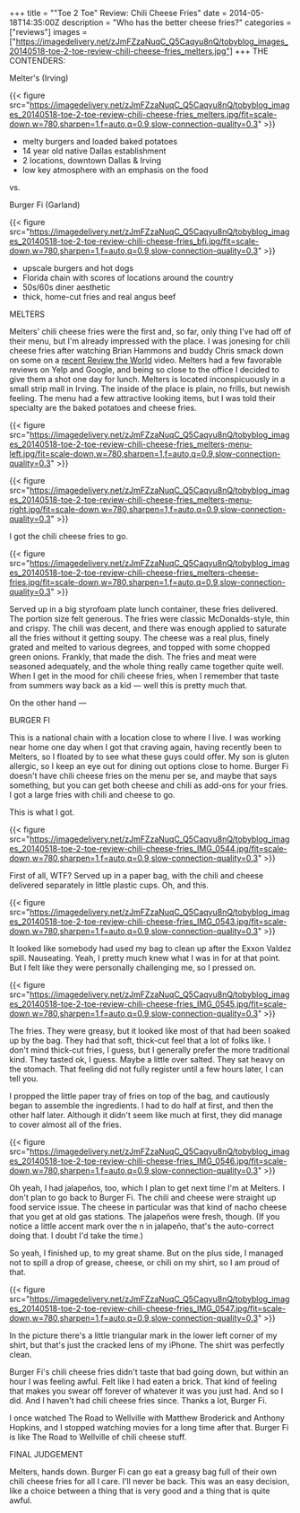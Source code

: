 +++
title = "\"Toe 2 Toe\" Review: Chili Cheese Fries"
date = 2014-05-18T14:35:00Z
description = "Who has the better cheese fries?"
categories = ["reviews"]
images = ["https://imagedelivery.net/zJmFZzaNuqC_Q5Caqyu8nQ/tobyblog_images_20140518-toe-2-toe-review-chili-cheese-fries_melters.jpg"]
+++
THE CONTENDERS:

Melter's (Irving)

{{< figure src="https://imagedelivery.net/zJmFZzaNuqC_Q5Caqyu8nQ/tobyblog_images_20140518-toe-2-toe-review-chili-cheese-fries_melters.jpg/fit=scale-down,w=780,sharpen=1,f=auto,q=0.9,slow-connection-quality=0.3" >}}

* melty burgers and loaded baked potatoes
* 14 year old native Dallas establishment
* 2 locations, downtown Dallas &amp; Irving
* low key atmosphere with an emphasis on the food

vs.

Burger Fi (Garland)

{{< figure src="https://imagedelivery.net/zJmFZzaNuqC_Q5Caqyu8nQ/tobyblog_images_20140518-toe-2-toe-review-chili-cheese-fries_bfi.jpg/fit=scale-down,w=780,sharpen=1,f=auto,q=0.9,slow-connection-quality=0.3" >}}

* upscale burgers and hot dogs
* Florida chain with scores of locations around the country
* 50s/60s diner aesthetic
* thick, home-cut fries and real angus beef

<!--more-->

MELTERS

Melters' chili cheese fries were the first and, so far, only thing I've had off of their menu, but I'm already impressed with the place. I was jonesing for chili cheese fries after watching Brian Hammons and buddy Chris smack down on some on a [recent Review the World](http://www.reviewtheworld.com/2014/04/campus-food-review-harriers-nest-at.html) video. Melters had a few favorable reviews on Yelp and Google, and being so close to the office I decided to give them a shot one day for lunch. Melters is located inconspicuously in a small strip mall in Irving. The inside of the place is plain, no frills, but newish feeling. The menu had a few attractive looking items, but I was told their specialty are the baked potatoes and cheese fries.

{{< figure src="https://imagedelivery.net/zJmFZzaNuqC_Q5Caqyu8nQ/tobyblog_images_20140518-toe-2-toe-review-chili-cheese-fries_melters-menu-left.jpg/fit=scale-down,w=780,sharpen=1,f=auto,q=0.9,slow-connection-quality=0.3" >}}

{{< figure src="https://imagedelivery.net/zJmFZzaNuqC_Q5Caqyu8nQ/tobyblog_images_20140518-toe-2-toe-review-chili-cheese-fries_melters-menu-right.jpg/fit=scale-down,w=780,sharpen=1,f=auto,q=0.9,slow-connection-quality=0.3" >}}

I got the chili cheese fries to go.

{{< figure src="https://imagedelivery.net/zJmFZzaNuqC_Q5Caqyu8nQ/tobyblog_images_20140518-toe-2-toe-review-chili-cheese-fries_melters-cheese-fries.jpg/fit=scale-down,w=780,sharpen=1,f=auto,q=0.9,slow-connection-quality=0.3" >}}

Served up in a big styrofoam plate lunch container, these fries delivered. The portion size felt generous. The fries were classic McDonalds-style, thin and crispy. The chili was decent, and there was enough applied to saturate all the fries without it getting soupy. The cheese was a real plus, finely grated and melted to various degrees, and topped with some chopped green onions. Frankly, that made the dish. The fries and meat were seasoned adequately, and the whole thing really came together quite well. When I get in the mood for chili cheese fries, when I remember that taste from summers way back as a kid — well this is pretty much that.

On the other hand —

BURGER FI

This is a national chain with a location close to where I live. I was working near home one day when I got that craving again, having recently been to Melters, so I floated by to see what these guys could offer. My son is gluten allergic, so I keep an eye out for dining out options close to home. Burger Fi doesn't have chili cheese fries on the menu per se, and maybe that says something, but you can get both cheese and chili as add-ons for your fries. I got a large fries with chili and cheese to go.

This is what I got.

{{< figure src="https://imagedelivery.net/zJmFZzaNuqC_Q5Caqyu8nQ/tobyblog_images_20140518-toe-2-toe-review-chili-cheese-fries_IMG_0544.jpg/fit=scale-down,w=780,sharpen=1,f=auto,q=0.9,slow-connection-quality=0.3" >}}

First of all, WTF? Served up in a paper bag, with the chili and cheese delivered separately in little plastic cups. Oh, and this.

{{< figure src="https://imagedelivery.net/zJmFZzaNuqC_Q5Caqyu8nQ/tobyblog_images_20140518-toe-2-toe-review-chili-cheese-fries_IMG_0543.jpg/fit=scale-down,w=780,sharpen=1,f=auto,q=0.9,slow-connection-quality=0.3" >}}

It looked like somebody had used my bag to clean up after the Exxon Valdez spill. Nauseating. Yeah, I pretty much knew what I was in for at that point. But I felt like they were personally challenging me, so I pressed on.

{{< figure src="https://imagedelivery.net/zJmFZzaNuqC_Q5Caqyu8nQ/tobyblog_images_20140518-toe-2-toe-review-chili-cheese-fries_IMG_0545.jpg/fit=scale-down,w=780,sharpen=1,f=auto,q=0.9,slow-connection-quality=0.3" >}}

The fries. They were greasy, but it looked like most of that had been soaked up by the bag. They had that soft, thick-cut feel that a lot of folks like. I don't mind thick-cut fries, I guess, but I generally prefer the more traditional kind. They tasted ok, I guess. Maybe a little over salted. They sat heavy on the stomach. That feeling did not fully register until a few hours later, I can tell you.

I propped the little paper tray of fries on top of the bag, and cautiously began to assemble the ingredients. I had to do half at first, and then the other half later. Although it didn't seem like much at first, they did manage to cover almost all of the fries.

{{< figure src="https://imagedelivery.net/zJmFZzaNuqC_Q5Caqyu8nQ/tobyblog_images_20140518-toe-2-toe-review-chili-cheese-fries_IMG_0546.jpg/fit=scale-down,w=780,sharpen=1,f=auto,q=0.9,slow-connection-quality=0.3" >}}

Oh yeah, I had jalapeños, too, which I plan to get next time I'm at Melters. I don't plan to go back to Burger Fi. The chili and cheese were straight up food service issue. The cheese in particular was that kind of nacho cheese that you get at old gas stations. The jalapeños were fresh, though. (If you notice a little accent mark over the n in jalapeño, that's the auto-correct doing that. I doubt I'd take the time.)

So yeah, I finished up, to my great shame. But on the plus side, I managed not to spill a drop of grease, cheese, or chili on my shirt, so I am proud of that.

{{< figure src="https://imagedelivery.net/zJmFZzaNuqC_Q5Caqyu8nQ/tobyblog_images_20140518-toe-2-toe-review-chili-cheese-fries_IMG_0547.jpg/fit=scale-down,w=780,sharpen=1,f=auto,q=0.9,slow-connection-quality=0.3" >}}

In the picture there's a little triangular mark in the lower left corner of my shirt, but that's just the cracked lens of my iPhone. The shirt was perfectly clean.

Burger Fi's chili cheese fries didn't taste that bad going down, but within an hour I was feeling awful. Felt like I had eaten a brick. That kind of feeling that makes you swear off forever of whatever it was you just had. And so I did. And I haven't had chili cheese fries since. Thanks a lot, Burger Fi.

I once watched The Road to Wellville with Matthew Broderick and Anthony Hopkins, and I stopped watching movies for a long time after that. Burger Fi is like The Road to Wellville of chili cheese stuff.

FINAL JUDGEMENT

Melters, hands down. Burger Fi can go eat a greasy bag full of their own chili cheese fries for all I care. I'll never be back. This was an easy decision, like a choice between a thing that is very good and a thing that is quite awful.
